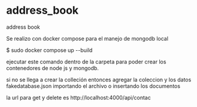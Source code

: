 # address_book
address book

Se realizo con docker compose para el manejo de mongodb local

$ sudo docker compose up --build

ejecutar este comando dentro de la carpeta para poder crear los contenedores de node js y mongodb.

si no se llega a crear la colleción entonces agregar la coleccion y los datos fakedatabase.json importando el archivo o insertando los documentos

la url para get y delete es http://localhost:4000/api/contac
